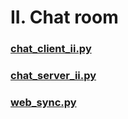 # II. Chat room


### [ chat_client_ii.py](./chat_client_ii_2.py)
### [ chat_server_ii.py](./chat_server_ii_2.py)   
### [ web_sync.py](./web_sync.py.py)